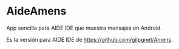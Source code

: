 # AideAmens
App sencilla para AIDE IDE que muestra mensajes en Android.

Es la versión para AIDE IDE de https://github.com/gilpgnet/Amens.
